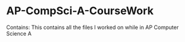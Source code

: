 # AP-CompSci-A-CourseWork
Contains: This contains all the files I worked on while in AP Computer Science A
